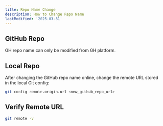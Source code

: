 ```yaml
---
title: Repo Name Change
description: How to Change Repo Name
lastModified: '2025-03-31'
---
```


## GitHub Repo

GH repo name can only be modified from GH platform.

## Local Repo

After changing the GitHub repo name online, change the remote URL stored in the local Git config:

```bash
git config remote.origin.url <new_github_repo_url>
```

## Verify Remote URL

```bash
git remote -v
```
